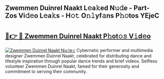 ## Zwemmen Duinrel Naakt L𝚎a𝚔ed N𝚞𝚍e - Part-Zos Vi𝚍𝚎o L𝚎a𝚔s - H𝚘𝚝 O𝚗𝚕yf𝚊ns P𝚑𝚘tos YEjeC

# <h2><a href="http://kfdere.oniu.top/?m=Zwemmen+Duinrel+Naakt">🔗👉 🔴 Zwemmen Duinrel Naakt P𝚑ot𝚘𝚜 V𝚒d𝚎o</a></h2>

[![Zwemmen Duinrel Naakt Nu𝚍e𝚜](https://i.imgur.com/0qMVB7G.gif)](http://kfdere.oniu.top/?m=Zwemmen+Duinrel+Naakt)
Cybernetic performer and multimedia designer Zwemmen Duinrel Naakt, celebrated for distributing dance and lifestyle inspiration through popular dance trends and brief videos. Selfless volunteer Zwemmen Duinrel Naakt, famed for their generosity and commitment to serving their community.  
